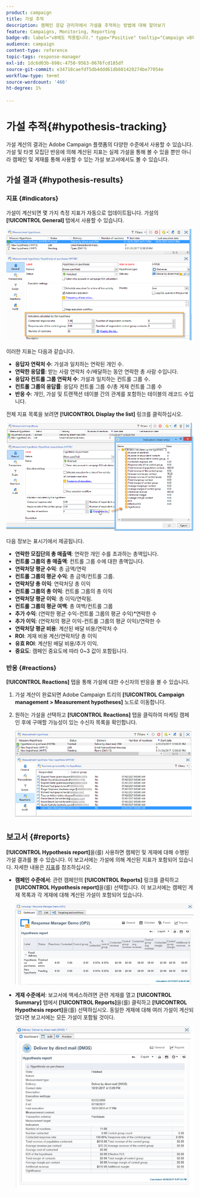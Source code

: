 ```yaml
---
product: campaign
title: 가설 추적
description: 캠페인 응답 관리자에서 가설을 추적하는 방법에 대해 알아보기
feature: Campaigns, Monitoring, Reporting
badge-v8: label="v8에도 적용됩니다." type="Positive" tooltip="Campaign v8에도 적용됩니다."
audience: campaign
content-type: reference
topic-tags: response-manager
exl-id: 1dc6d03b-698c-4750-9563-0676fcd185df
source-git-commit: e34718caefdf5db4ddd61db601420274be77054e
workflow-type: tm+mt
source-wordcount: '466'
ht-degree: 1%

---
```


# 가설 추적{#hypothesis-tracking}



가설 계산의 결과는 Adobe Campaign 플랫폼의 다양한 수준에서 사용할 수 있습니다. 가설 및 타겟 모집단 반응에 의해 계산된 지표는 실제 가설을 통해 볼 수 있을 뿐만 아니라 캠페인 및 게재를 통해 사용할 수 있는 가설 보고서에서도 볼 수 있습니다.

## 가설 결과 {#hypothesis-results}

### 지표 {#indicators}

가설이 계산되면 몇 가지 측정 지표가 자동으로 업데이트됩니다. 가설의 **[!UICONTROL General]** 탭에서 사용할 수 있습니다.

![](assets/response_hypothesis_delivery_example_010.png)

이러한 지표는 다음과 같습니다.

* **응답자 연락처 수**: 가설과 일치하는 연락된 개인 수.
* **연락한 응답률**: 받는 사람 연락처 수/배달하는 동안 연락한 총 사람 수입니다.
* **응답자 컨트롤 그룹 연락처 수**: 가설과 일치하는 컨트롤 그룹 수.
* **컨트롤 그룹의 응답률**: 응답자 컨트롤 그룹 수/총 게재 컨트롤 그룹 수
* **반응 수**: 개인, 가설 및 트랜잭션 테이블 간의 관계를 포함하는 테이블의 레코드 수입니다.

전체 지표 목록을 보려면 **[!UICONTROL Display the list]** 링크를 클릭하십시오.

![](assets/response_hypothesis_indicators_002.png)

다음 정보는 표시기에서 제공됩니다.

* **연락한 모집단의 총 매출액**: 연락한 개인 수를 초과하는 총액입니다.
* **컨트롤 그룹의 총 매출액**: 컨트롤 그룹 수에 대한 총액입니다.
* **연락처당 평균 수익**: 총 금액/연락
* **컨트롤 그룹의 평균 수익**: 총 금액/컨트롤 그룹.
* **연락처당 총 이익**: 연락처당 총 이익
* **컨트롤 그룹의 총 이익**: 컨트롤 그룹의 총 이익
* **연락처당 평균 이익**: 총 이익/연락됨.
* **컨트롤 그룹의 평균 여백**: 총 여백/컨트롤 그룹
* **추가 수익**: (연락한 평균 수익-컨트롤 그룹의 평균 수익)&#42;연락한 수
* **추가 이익**: (연락처의 평균 이익-컨트롤 그룹의 평균 이익)/연락한 수
* **연락처당 평균 비용**: 계산된 배달 비용/연락처 수
* **ROI**: 게재 비용 계산/연락처당 총 이익
* **유효 ROI**: 계산된 배달 비용/추가 이익.
* **중요도**: 캠페인 중요도에 따라 0~3 값이 포함됩니다.

### 반응 {#reactions}

**[!UICONTROL Reactions]** 탭을 통해 가설에 대한 수신자의 반응을 볼 수 있습니다.

1. 가설 계산이 완료되면 Adobe Campaign 트리의 **[!UICONTROL Campaign management > Measurement hypotheses]** 노드로 이동합니다.
1. 원하는 가설을 선택하고 **[!UICONTROL Reactions]** 탭을 클릭하여 마케팅 캠페인 후에 구매할 가능성이 있는 수신자 목록을 확인합니다.

   ![](assets/response_hypothesis_reactions_001.png)

## 보고서 {#reports}

**[!UICONTROL Hypothesis report]**&#x200B;을(를) 사용하면 캠페인 및 게재에 대해 수행된 가설 결과를 볼 수 있습니다. 이 보고서에는 가설에 의해 계산된 지표가 포함되어 있습니다. 자세한 내용은 [지표](#indicators)를 참조하십시오.

* **캠페인 수준에서**: 관련 캠페인의 **[!UICONTROL Reports]** 링크를 클릭하고 **[!UICONTROL Hypothesis report]**&#x200B;을(를) 선택합니다. 이 보고서에는 캠페인 게재 목록과 각 게재에 대해 계산된 가설이 포함되어 있습니다.

  ![](assets/response_hypothesis_campaign_report_001.png)

* **게재 수준에서**: 보고서에 액세스하려면 관련 게재를 열고 **[!UICONTROL Summary]** 탭에서 **[!UICONTROL Reports]**&#x200B;을(를) 클릭하고 **[!UICONTROL Hypothesis report]**&#x200B;을(를) 선택하십시오. 동일한 게재에 대해 여러 가설이 계산되었다면 보고서에는 모든 가설이 포함될 것이다.

  ![](assets/response_hypothesis_delivery_report_001.png)
